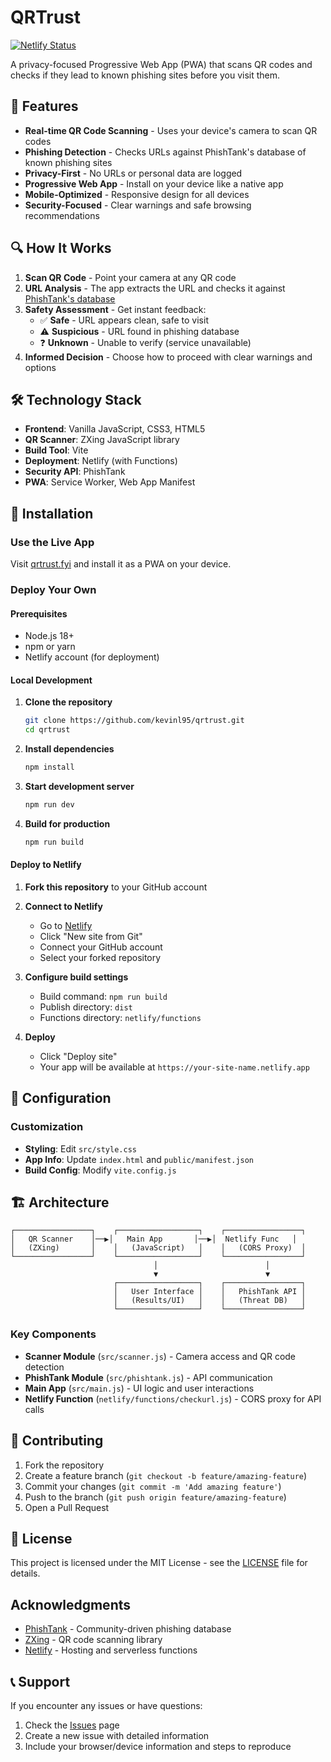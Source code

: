 # QRTrust

[![Netlify Status](https://api.netlify.com/api/v1/badges/b6e5435d-23a4-40d8-8397-17f60b803dc8/deploy-status)](https://app.netlify.com/projects/qrtrust/deploys)

A privacy-focused Progressive Web App (PWA) that scans QR codes and checks if they lead to known phishing sites before you visit them.

## 🚀 Features

- **Real-time QR Code Scanning** - Uses your device's camera to scan QR codes
- **Phishing Detection** - Checks URLs against PhishTank's database of known phishing sites
- **Privacy-First** - No URLs or personal data are logged
- **Progressive Web App** - Install on your device like a native app
- **Mobile-Optimized** - Responsive design for all devices
- **Security-Focused** - Clear warnings and safe browsing recommendations

## 🔍 How It Works

1. **Scan QR Code** - Point your camera at any QR code
2. **URL Analysis** - The app extracts the URL and checks it against [PhishTank's database](https://phishtank.org)
3. **Safety Assessment** - Get instant feedback:
   - ✅ **Safe** - URL appears clean, safe to visit
   - ⚠️ **Suspicious** - URL found in phishing database
   - ❓ **Unknown** - Unable to verify (service unavailable)
4. **Informed Decision** - Choose how to proceed with clear warnings and options

## 🛠️ Technology Stack

- **Frontend**: Vanilla JavaScript, CSS3, HTML5
- **QR Scanner**: ZXing JavaScript library
- **Build Tool**: Vite
- **Deployment**: Netlify (with Functions)
- **Security API**: PhishTank
- **PWA**: Service Worker, Web App Manifest

## 📱 Installation

### Use the Live App
Visit [qrtrust.fyi](https://qrtrust.fyi) and install it as a PWA on your device.

### Deploy Your Own

#### Prerequisites
- Node.js 18+ 
- npm or yarn
- Netlify account (for deployment)

#### Local Development

1. **Clone the repository**
   ```bash
   git clone https://github.com/kevinl95/qrtrust.git
   cd qrtrust
   ```

2. **Install dependencies**
   ```bash
   npm install
   ```

3. **Start development server**
   ```bash
   npm run dev
   ```

4. **Build for production**
   ```bash
   npm run build
   ```

#### Deploy to Netlify

1. **Fork this repository** to your GitHub account

2. **Connect to Netlify**
   - Go to [Netlify](https://netlify.com)
   - Click "New site from Git"
   - Connect your GitHub account
   - Select your forked repository

3. **Configure build settings**
   - Build command: `npm run build`
   - Publish directory: `dist`
   - Functions directory: `netlify/functions`

4. **Deploy**
   - Click "Deploy site"
   - Your app will be available at `https://your-site-name.netlify.app`


## 🔧 Configuration


### Customization
- **Styling**: Edit `src/style.css`
- **App Info**: Update `index.html` and `public/manifest.json`
- **Build Config**: Modify `vite.config.js`

## 🏗️ Architecture

```
┌─────────────────┐    ┌──────────────────┐    ┌─────────────────┐
│   QR Scanner    │──▶│   Main App       │──▶│  Netlify Func   │
│   (ZXing)       │    │   (JavaScript)   │    │   (CORS Proxy)  │
└─────────────────┘    └──────────────────┘    └─────────────────┘
                                │                        │
                                ▼                        ▼
                       ┌──────────────────┐    ┌─────────────────┐
                       │   User Interface │    │   PhishTank API │
                       │   (Results/UI)   │    │   (Threat DB)   │
                       └──────────────────┘    └─────────────────┘
```

### Key Components

- **Scanner Module** (`src/scanner.js`) - Camera access and QR code detection
- **PhishTank Module** (`src/phishtank.js`) - API communication
- **Main App** (`src/main.js`) - UI logic and user interactions
- **Netlify Function** (`netlify/functions/checkurl.js`) - CORS proxy for API calls

## 🤝 Contributing

1. Fork the repository
2. Create a feature branch (`git checkout -b feature/amazing-feature`)
3. Commit your changes (`git commit -m 'Add amazing feature'`)
4. Push to the branch (`git push origin feature/amazing-feature`)
5. Open a Pull Request

## 📄 License

This project is licensed under the MIT License - see the [LICENSE](LICENSE) file for details.

## Acknowledgments

- [PhishTank](https://phishtank.org/) - Community-driven phishing database
- [ZXing](https://github.com/zxing-js/library) - QR code scanning library
- [Netlify](https://netlify.com/) - Hosting and serverless functions

## 📞 Support

If you encounter any issues or have questions:

1. Check the [Issues](https://github.com/yourusername/qrtrust/issues) page
2. Create a new issue with detailed information
3. Include your browser/device information and steps to reproduce